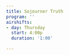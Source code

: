 ```yaml
---
title: Sojourner Truth
program: ''
airshifts:
- day: Thursday
  start: 4:00p
  duration: '1:00'

---
```


